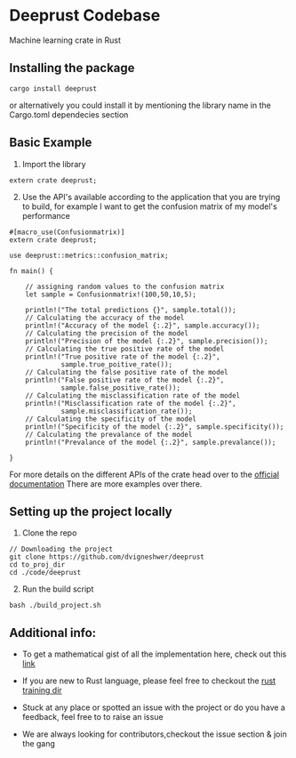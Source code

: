 # Deeprust Codebase 

Machine learning crate in Rust

## Installing the package

~~~~
cargo install deeprust
~~~~

or alternatively you could install it by mentioning the library name in the Cargo.toml dependecies section

## Basic Example 

1. Import the library 

~~~~
extern crate deeprust;
~~~~

2. Use the API's available according to the application that you are trying to build, for example I want to get the confusion matrix of my model's performance

~~~~
#[macro_use(Confusionmatrix)]
extern crate deeprust;

use deeprust::metrics::confusion_matrix;

fn main() {

    // assigning random values to the confusion matrix
    let sample = Confusionmatrix!(100,50,10,5);

    println!("The total predictions {}", sample.total());
    // Calculating the accuracy of the model
    println!("Accuracy of the model {:.2}", sample.accuracy());
    // Calculating the precision of the model
    println!("Precision of the model {:.2}", sample.precision());
    // Calculating the true positive rate of the model
    println!("True positive rate of the model {:.2}",
             sample.true_poitive_rate());
    // Calculating the false positive rate of the model
    println!("False positive rate of the model {:.2}",
             sample.false_positive_rate());
    // Calculating the misclassification rate of the model
    println!("Misclassification rate of the model {:.2}",
             sample.misclassification_rate());
    // Calculating the specificity of the model
    println!("Specificity of the model {:.2}", sample.specificity());
    // Calculating the prevalance of the model
    println!("Prevalance of the model {:.2}", sample.prevalance());
 
}
~~~~

For more details on the different APIs of the crate head over to the [official documentation](https://docs.rs/deep_rust) There are more examples over there.

## Setting up the project locally

1. Clone the repo
~~~~
// Downloading the project
git clone https://github.com/dvigneshwer/deeprust
cd to_proj_dir
cd ./code/deeprust
~~~~

2. Run the build script 
~~~~
bash ./build_project.sh
~~~~

## Additional info:

* To get a mathematical gist of all the implementation here, check out this [link](https://gist.github.com/dvigneshwer/9301df385be7adfd2d3ce41365aa5ad7) 

* If you are new to Rust language, please feel free to checkout the [rust training dir](./rust_training)

* Stuck at any place or spotted an issue with the project or do you have a feedback, feel free to to raise an issue

* We are always looking for contributors,checkout the issue section & join the gang 